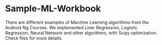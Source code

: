 # Sample-ML-Workbook

There are different examples of Machine Learning algorithms from the Android Ng Courses. We implemented Liner Regression, Logistic Regression, Neural Network and other algorithms, with Scipy optimization. Check files for more details. 
